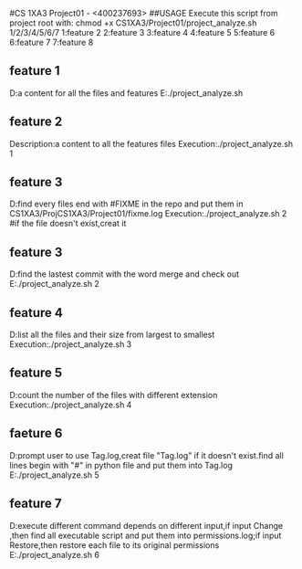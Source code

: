 #CS 1XA3 Project01 - <400237693>
##USAGE Execute this script from project root with:
chmod +x CS1XA3/Project01/project_analyze.sh 1/2/3/4/5/6/7
1:feature 2
2:feature 3
3:feature 4
4:feature 5
5:feature 6
6:feature 7
7:feature 8
## feature 1
D:a content for all the files and features
E:./project_analyze.sh 
## feature 2
Description:a content to all the features files
Execution:./project_analyze.sh 1
## feature 3
D:find every files end with #FIXME in the repo and put them in CS1XA3/ProjCS1XA3/Project01/fixme.log 
Execution:./project_analyze.sh 2
#if the file doesn't exist,creat it
## feature 3
D:find the lastest commit with the word merge and check out
E:./project_analyze.sh 2
## feature 4
D:list all the files and their size from largest to smallest
Execution:./project_analyze.sh 3
## feature 5
D:count the number of the files with different extension
Execution:./project_analyze.sh 4
## faeture 6
D:prompt user to use Tag.log,creat file "Tag.log" if it doesn't exist.find all lines begin with "#" in python file and put them into Tag.log
E:./project_analyze.sh 5
## feature 7
D:execute different command depends on different input,if input Change ,then find all executable script and put them into permissions.log;if input Restore,then restore each file to its original permissions
E:./project_analyze.sh 6
